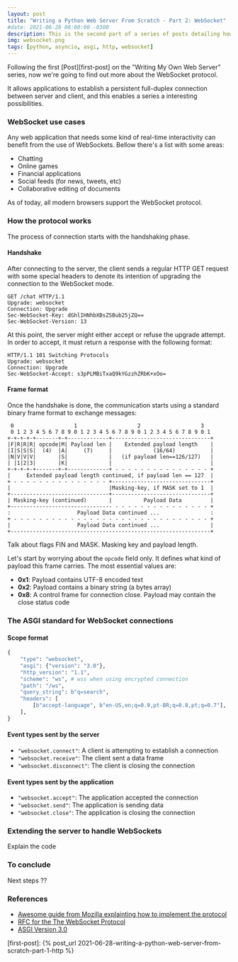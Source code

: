 ```yaml
---
layout: post
title: "Writing a Python Web Server From Scratch - Part 2: WebSocket"
#date: 2021-06-28 00:00:00 -0300
description: This is the second part of a series of posts detailing how I built a Python Web Server supporting HTTP and WebSocket protocols from scratch.
img: websocket.png
tags: [python, asyncio, asgi, http, websocket]
---
```


Following the first [Post][first-post] on the "Writing My Own Web Server" series, now we're going to find out more about the WebSocket protocol.

It allows applications to establish a persistent full-duplex connection between server and client, and this enables a series a interesting possibilities.

### WebSocket use cases

Any web application that needs some kind of real-time interactivity can benefit from the use of WebSockets. Bellow there's a list with some areas:

* Chatting
* Online games
* Financial applications
* Social feeds (for news, tweets, etc)
* Collaborative editing of documents

As of today, all modern browsers support the WebSocket protocol.

### How the protocol works

The process of connection starts with the handshaking phase.

#### Handshake

After connecting to the server, the client sends a regular HTTP GET request with some special headers to denote its intention of upgrading the connection to the WebSocket mode.

```
GET /chat HTTP/1.1
Upgrade: websocket
Connection: Upgrade
Sec-WebSocket-Key: dGhlIHNhbXBsZSBub25jZQ==
Sec-WebSocket-Version: 13
```

At this point, the server might either accept or refuse the upgrade attempt. In order to accept, it must return a response with the following format:

```
HTTP/1.1 101 Switching Protocols
Upgrade: websocket
Connection: Upgrade
Sec-WebSocket-Accept: s3pPLMBiTxaQ9kYGzzhZRbK+xOo=
```

#### Frame format

Once the handshake is done, the communication starts using a standard binary frame format to exchange messages:

```
 0                   1                   2                   3
 0 1 2 3 4 5 6 7 8 9 0 1 2 3 4 5 6 7 8 9 0 1 2 3 4 5 6 7 8 9 0 1
+-+-+-+-+-------+-+-------------+-------------------------------+
|F|R|R|R| opcode|M| Payload len |    Extended payload length    |
|I|S|S|S|  (4)  |A|     (7)     |             (16/64)           |
|N|V|V|V|       |S|             |   (if payload len==126/127)   |
| |1|2|3|       |K|             |                               |
+-+-+-+-+-------+-+-------------+ - - - - - - - - - - - - - - - +
|     Extended payload length continued, if payload len == 127  |
+ - - - - - - - - - - - - - - - +-------------------------------+
|                               |Masking-key, if MASK set to 1  |
+-------------------------------+-------------------------------+
| Masking-key (continued)       |          Payload Data         |
+-------------------------------- - - - - - - - - - - - - - - - +
:                     Payload Data continued ...                :
+ - - - - - - - - - - - - - - - - - - - - - - - - - - - - - - - +
|                     Payload Data continued ...                |
+---------------------------------------------------------------+
```

Talk about flags FIN and MASK. Masking key and payload length.

Let's start by worrying about the `opcode` field only. It defines what kind of payload this frame carries. The most essential values are:

* **0x1**: Payload contains UTF-8 encoded text
* **0x2**: Payload contains a binary string (a bytes array)
* **0x8**: A control frame for connection close. Payload may contain the close status code

### The ASGI standard for WebSocket connections

#### Scope format

```python
{
    "type": "websocket",
    "asgi": {"version": "3.0"},
    "http_version": "1.1",
    "scheme": "ws", # wss when using encrypted connection
    "path": "/ws",
    "query_string": b"q=search",
    "headers": [
        [b"accept-language", b"en-US,en;q=0.9,pt-BR;q=0.8,pt;q=0.7"],
    ],
}
```

#### Event types sent by the server

* `"websocket.connect"`: A client is attempting to establish a connection
* `"websocket.receive"`: The client sent a data frame
* `"websocket.disconnect"`: The client is closing the connection

#### Event types sent by the application

* `"websocket.accept"`: The application accepted the connection
* `"websocket.send"`: The application is sending data
* `"websocket.close"`: The application is closing the connection

### Extending the server to handle WebSockets

Explain the code

### To conclude

Next steps ??

### References

* [Awesome guide from Mozilla explainting how to implement the protocol](https://developer.mozilla.org/en-US/docs/Web/API/WebSockets_API/Writing_WebSocket_servers)
* [RFC for the The WebSocket Protocol](https://datatracker.ietf.org/doc/html/rfc6455)
* [ASGI Version 3.0](https://github.com/django/asgiref/tree/3.0)

[first-post]: {% post_url 2021-06-28-writing-a-python-web-server-from-scratch-part-1-http %}
